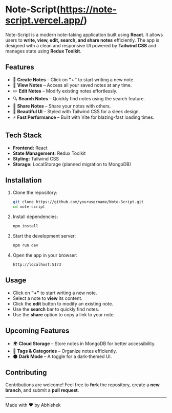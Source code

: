 # Note-Script(https://note-script.vercel.app/)

Note-Script is a modern note-taking application built using **React**. It allows users to **write, view, edit, search, and share notes** efficiently. The app is designed with a clean and responsive UI powered by **Tailwind CSS** and manages state using **Redux Toolkit**.

## Features
- 📝 **Create Notes** – Click on **"+"** to start writing a new note.
- 📖 **View Notes** – Access all your saved notes at any time.
- ✏️ **Edit Notes** – Modify existing notes effortlessly.
- 🔍 **Search Notes** – Quickly find notes using the search feature.
- 🔗 **Share Notes** – Share your notes with others.
- 🎨 **Beautiful UI** – Styled with Tailwind CSS for a sleek design.
- ⚡ **Fast Performance** – Built with Vite for blazing-fast loading times.

## Tech Stack
- **Frontend:** React
- **State Management:** Redux Toolkit
- **Styling:** Tailwind CSS
- **Storage:** LocalStorage (planned migration to MongoDB)

## Installation

1. Clone the repository:
   ```bash
   git clone https://github.com/yourusername/Note-Script.git
   cd note-script
   ```

2. Install dependencies:
   ```bash
   npm install
   ```

3. Start the development server:
   ```bash
   npm run dev
   ```

4. Open the app in your browser:
   ```
   http://localhost:5173
   ```

## Usage
- Click on **"+"** to start writing a new note.
- Select a note to **view** its content.
- Click the **edit** button to modify an existing note.
- Use the **search** bar to quickly find notes.
- Use the **share** option to copy a link to your note.

## Upcoming Features
- 🌍 **Cloud Storage** – Store notes in MongoDB for better accessibility.
- 📅 **Tags & Categories** – Organize notes efficiently.
- 🌑 **Dark Mode** – A toggle for a dark-themed UI.

## Contributing
Contributions are welcome! Feel free to **fork** the repository, create a **new branch**, and submit a **pull request**.

---
Made with ❤️ by Abhishek

